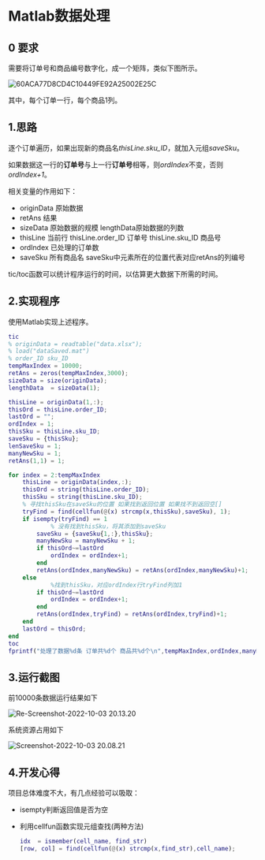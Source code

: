 # Matlab数据处理

## 0 要求

需要将订单号和商品编号数字化，成一个矩阵，类似下图所示。

![60ACA77D8CD4C10449FE92A25002E25C](https://comtechco.top:5541/2022/10/03_60ACA77D8CD4C10449FE92A25002E25C.jpg)

其中，每个订单一行，每个商品1列。

## 1.思路

逐个订单遍历，如果出现新的商品名*thisLine.sku_ID*，就加入元组*saveSku*。

如果数据这一行的**订单号**与上一行**订单号**相等，则*ordIndex*不变，否则*ordIndex+1*。

相关变量的作用如下：

+ originData 原始数据
+ retAns 结果
+ sizeData 原始数据的规模 lengthData原始数据的列数
+ thisLine 当前行 thisLine.order_ID 订单号 thisLine.sku_ID 商品号
+ ordIndex 已处理的订单数
+ saveSku 所有商品名 saveSku中元素所在的位置代表对应retAns的列编号

tic/toc函数可以统计程序运行的时间，以估算更大数据下所需的时间。

## 2.实现程序

使用Matlab实现上述程序。

```matlab
tic
% originData = readtable("data.xlsx");
% load("dataSaved.mat")
% order_ID sku_ID
tempMaxIndex = 10000;
retAns = zeros(tempMaxIndex,3000);
sizeData = size(originData);
lengthData  = sizeData(1);

thisLine = originData(1,:);
thisOrd = thisLine.order_ID;
lastOrd = "";
ordIndex = 1;
thisSku = thisLine.sku_ID;
saveSku = {thisSku};
lenSaveSku = 1;
manyNewSku = 1;
retAns(1,1) = 1;

for index = 2:tempMaxIndex
    thisLine = originData(index,:);
    thisOrd = string(thisLine.order_ID);
    thisSku = string(thisLine.sku_ID);
    % 寻找thisSku在saveSku的位置 如果找到返回位置 如果找不到返回空[]
    tryFind = find(cellfun(@(x) strcmp(x,thisSku),saveSku), 1);
    if isempty(tryFind) == 1
    		% 没有找到thisSku，将其添加到saveSku
        saveSku = {saveSku{1,:},thisSku};
        manyNewSku = manyNewSku + 1;
        if thisOrd~=lastOrd
            ordIndex = ordIndex+1;  
        end
        retAns(ordIndex,manyNewSku) = retAns(ordIndex,manyNewSku)+1;
    else
    		%找到thisSku，对应ordIndex行tryFind列加1
        if thisOrd~=lastOrd
            ordIndex = ordIndex+1;  
        end
        retAns(ordIndex,tryFind) = retAns(ordIndex,tryFind)+1;
    end
    lastOrd = thisOrd;
end
toc
fprintf("处理了数据%d条 订单共%d个 商品共%d个\n",tempMaxIndex,ordIndex,manyNewSku);
```

## 3.运行截图

前10000条数据运行结果如下

![Re-Screenshot-2022-10-03 20.13.20](https://comtechco.top:5541/2022/10/03_Re-Screenshot-2022-10-03%2020.13.20.png)

系统资源占用如下

![Screenshot-2022-10-03 20.08.21](https://comtechco.top:5541/2022/10/03_Screenshot-2022-10-03%2020.08.21.png)

## 4.开发心得

项目总体难度不大，有几点经验可以吸取：

+ isempty判断返回值是否为空

+ 利用cellfun函数实现元组查找(两种方法)

  ```Matlab
  idx  = ismember(cell_name, find_str)
  [row, col] = find(cellfun(@(x) strcmp(x,find_str),cell_name);
  ```

  
